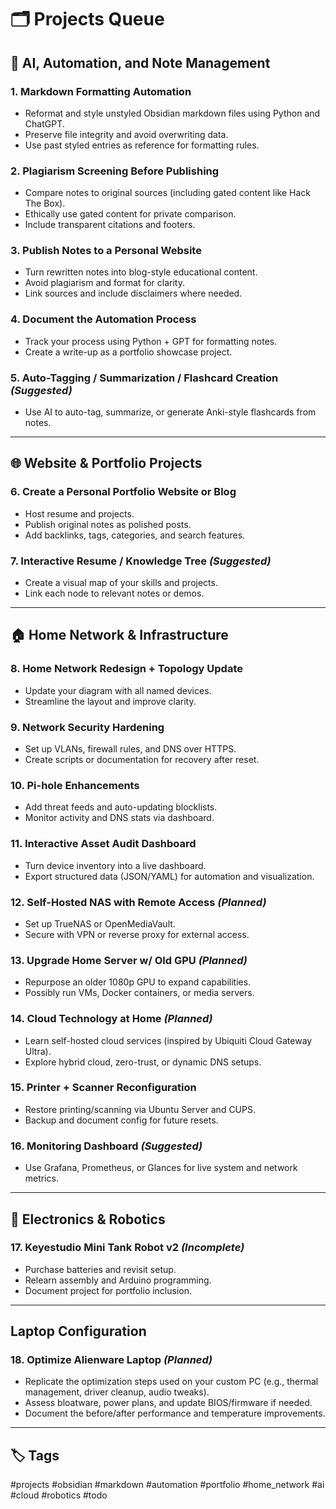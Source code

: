 # 🗂️ Projects Queue

## 🧠 AI, Automation, and Note Management

### 1. Markdown Formatting Automation
- Reformat and style unstyled Obsidian markdown files using Python and ChatGPT.
- Preserve file integrity and avoid overwriting data.
- Use past styled entries as reference for formatting rules.

### 2. Plagiarism Screening Before Publishing
- Compare notes to original sources (including gated content like Hack The Box).
- Ethically use gated content for private comparison.
- Include transparent citations and footers.

### 3. Publish Notes to a Personal Website
- Turn rewritten notes into blog-style educational content.
- Avoid plagiarism and format for clarity.
- Link sources and include disclaimers where needed.

### 4. Document the Automation Process
- Track your process using Python + GPT for formatting notes.
- Create a write-up as a portfolio showcase project.

### 5. Auto-Tagging / Summarization / Flashcard Creation *(Suggested)*
- Use AI to auto-tag, summarize, or generate Anki-style flashcards from notes.

---

## 🌐 Website & Portfolio Projects

### 6. Create a Personal Portfolio Website or Blog
- Host resume and projects.
- Publish original notes as polished posts.
- Add backlinks, tags, categories, and search features.

### 7. Interactive Resume / Knowledge Tree *(Suggested)*
- Create a visual map of your skills and projects.
- Link each node to relevant notes or demos.

---

## 🏠 Home Network & Infrastructure

### 8. Home Network Redesign + Topology Update
- Update your diagram with all named devices.
- Streamline the layout and improve clarity.

### 9. Network Security Hardening
- Set up VLANs, firewall rules, and DNS over HTTPS.
- Create scripts or documentation for recovery after reset.

### 10. Pi-hole Enhancements
- Add threat feeds and auto-updating blocklists.
- Monitor activity and DNS stats via dashboard.

### 11. Interactive Asset Audit Dashboard
- Turn device inventory into a live dashboard.
- Export structured data (JSON/YAML) for automation and visualization.

### 12. Self-Hosted NAS with Remote Access *(Planned)*
- Set up TrueNAS or OpenMediaVault.
- Secure with VPN or reverse proxy for external access.

### 13. Upgrade Home Server w/ Old GPU *(Planned)*
- Repurpose an older 1080p GPU to expand capabilities.
- Possibly run VMs, Docker containers, or media servers.

### 14. Cloud Technology at Home *(Planned)*
- Learn self-hosted cloud services (inspired by Ubiquiti Cloud Gateway Ultra).
- Explore hybrid cloud, zero-trust, or dynamic DNS setups.

### 15. Printer + Scanner Reconfiguration
- Restore printing/scanning via Ubuntu Server and CUPS.
- Backup and document config for future resets.

### 16. Monitoring Dashboard *(Suggested)*
- Use Grafana, Prometheus, or Glances for live system and network metrics.

---

## 🤖 Electronics & Robotics

### 17. Keyestudio Mini Tank Robot v2 *(Incomplete)*
- Purchase batteries and revisit setup.
- Relearn assembly and Arduino programming.
- Document project for portfolio inclusion.

---

## Laptop Configuration 
### 18. Optimize Alienware Laptop *(Planned)*
- Replicate the optimization steps used on your custom PC (e.g., thermal management, driver cleanup, audio tweaks).
- Assess bloatware, power plans, and update BIOS/firmware if needed.
- Document the before/after performance and temperature improvements.

___
## 🏷️ Tags
#projects
#obsidian
#markdown
#automation
#portfolio
#home_network
#ai
#cloud
#robotics
#todo
